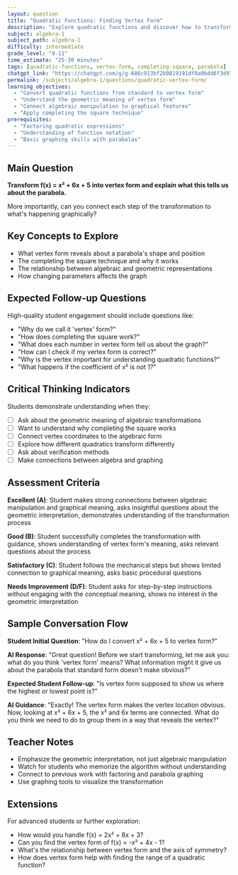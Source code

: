 ```yaml
---
layout: question
title: "Quadratic Functions: Finding Vertex Form"
description: "Explore quadratic functions and discover how to transform them into vertex form"
subject: algebra-1
subject_path: algebra-1
difficulty: intermediate
grade_level: "9-11"
time_estimate: "25-30 minutes"
tags: [quadratic-functions, vertex-form, completing-square, parabola]
chatgpt_link: "https://chatgpt.com/g/g-686c913bf2b0819191df0a0bdd6f3d97-noesis-algebra-1-tutor"
permalink: /subjects/algebra-1/questions/quadratic-vertex-form/
learning_objectives:
  - "Convert quadratic functions from standard to vertex form"
  - "Understand the geometric meaning of vertex form"
  - "Connect algebraic manipulation to graphical features"
  - "Apply completing the square technique"
prerequisites:
  - "Factoring quadratic expressions"
  - "Understanding of function notation"
  - "Basic graphing skills with parabolas"
---
```


## Main Question
**Transform f(x) = x² + 6x + 5 into vertex form and explain what this tells us about the parabola.**

More importantly, can you connect each step of the transformation to what's happening graphically?

## Key Concepts to Explore
- What vertex form reveals about a parabola's shape and position
- The completing the square technique and why it works
- The relationship between algebraic and geometric representations
- How changing parameters affects the graph

## Expected Follow-up Questions
High-quality student engagement should include questions like:
- "Why do we call it 'vertex' form?"
- "How does completing the square work?"
- "What does each number in vertex form tell us about the graph?"
- "How can I check if my vertex form is correct?"
- "Why is the vertex important for understanding quadratic functions?"
- "What happens if the coefficient of x² is not 1?"

## Critical Thinking Indicators
Students demonstrate understanding when they:
- [ ] Ask about the geometric meaning of algebraic transformations
- [ ] Want to understand why completing the square works
- [ ] Connect vertex coordinates to the algebraic form
- [ ] Explore how different quadratics transform differently
- [ ] Ask about verification methods
- [ ] Make connections between algebra and graphing

## Assessment Criteria
**Excellent (A)**: Student makes strong connections between algebraic manipulation and graphical meaning, asks insightful questions about the geometric interpretation, demonstrates understanding of the transformation process

**Good (B)**: Student successfully completes the transformation with guidance, shows understanding of vertex form's meaning, asks relevant questions about the process

**Satisfactory (C)**: Student follows the mechanical steps but shows limited connection to graphical meaning, asks basic procedural questions

**Needs Improvement (D/F)**: Student asks for step-by-step instructions without engaging with the conceptual meaning, shows no interest in the geometric interpretation

## Sample Conversation Flow
**Student Initial Question**: "How do I convert x² + 6x + 5 to vertex form?"

**AI Response**: "Great question! Before we start transforming, let me ask you: what do you think 'vertex form' means? What information might it give us about the parabola that standard form doesn't make obvious?"

**Expected Student Follow-up**: "Is vertex form supposed to show us where the highest or lowest point is?"

**AI Guidance**: "Exactly! The vertex form makes the vertex location obvious. Now, looking at x² + 6x + 5, the x² and 6x terms are connected. What do you think we need to do to group them in a way that reveals the vertex?"

## Teacher Notes
- Emphasize the geometric interpretation, not just algebraic manipulation
- Watch for students who memorize the algorithm without understanding
- Connect to previous work with factoring and parabola graphing
- Use graphing tools to visualize the transformation

## Extensions
For advanced students or further exploration:
- How would you handle f(x) = 2x² + 8x + 3?
- Can you find the vertex form of f(x) = -x² + 4x - 1?
- What's the relationship between vertex form and the axis of symmetry?
- How does vertex form help with finding the range of a quadratic function?
